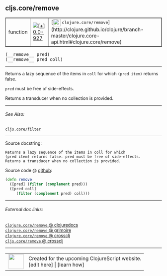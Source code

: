 ## cljs.core/remove



 <table border="1">
<tr>
<td>function</td>
<td><a href="https://github.com/cljsinfo/cljs-api-docs/tree/0.0-927"><img valign="middle" alt="[+] 0.0-927" title="Added in 0.0-927" src="https://img.shields.io/badge/+-0.0--927-lightgrey.svg"></a> </td>
<td>
[<img height="24px" valign="middle" src="http://i.imgur.com/1GjPKvB.png"> <samp>clojure.core/remove</samp>](http://clojure.github.io/clojure/branch-master/clojure.core-api.html#clojure.core/remove)
</td>
</tr>
</table>


 <samp>
(__remove__ pred)<br>
</samp>
 <samp>
(__remove__ pred coll)<br>
</samp>

---

Returns a lazy sequence of the items in `coll` for which `(pred item)` returns
false.

`pred` must be free of side-effects.

Returns a transducer when no collection is provided.



---


###### See Also:

[`cljs.core/filter`](../cljs.core/filter.md)<br>

---


Source docstring:

```
Returns a lazy sequence of the items in coll for which
(pred item) returns false. pred must be free of side-effects.
Returns a transducer when no collection is provided.
```


Source code @ [github](https://github.com/clojure/clojurescript/blob/r1.7.228/src/main/cljs/cljs/core.cljs#L4455-L4461):

```clj
(defn remove
  ([pred] (filter (complement pred)))
  ([pred coll]
     (filter (complement pred) coll)))
```

<!--
Repo - tag - source tree - lines:

 <pre>
clojurescript @ r1.7.228
└── src
    └── main
        └── cljs
            └── cljs
                └── <ins>[core.cljs:4455-4461](https://github.com/clojure/clojurescript/blob/r1.7.228/src/main/cljs/cljs/core.cljs#L4455-L4461)</ins>
</pre>

-->

---



###### External doc links:

[`clojure.core/remove` @ clojuredocs](http://clojuredocs.org/clojure.core/remove)<br>
[`clojure.core/remove` @ grimoire](http://conj.io/store/v1/org.clojure/clojure/1.7.0-beta3/clj/clojure.core/remove/)<br>
[`clojure.core/remove` @ crossclj](http://crossclj.info/fun/clojure.core/remove.html)<br>
[`cljs.core/remove` @ crossclj](http://crossclj.info/fun/cljs.core.cljs/remove.html)<br>

---

 <table>
<tr><td>
<img valign="middle" align="right" width="48px" src="http://i.imgur.com/Hi20huC.png">
</td><td>
Created for the upcoming ClojureScript website.<br>
[edit here] | [learn how]
</td></tr></table>

[edit here]:https://github.com/cljsinfo/cljs-api-docs/blob/master/cljsdoc/cljs.core/remove.cljsdoc
[learn how]:https://github.com/cljsinfo/cljs-api-docs/wiki/cljsdoc-files

<!--

This information was too distracting to show to readers, but I'll leave it
commented here since it is helpful to:

- pretty-print the data used to generate this document
- and show how to retrieve that data



The API data for this symbol:

```clj
{:description "Returns a lazy sequence of the items in `coll` for which `(pred item)` returns\nfalse.\n\n`pred` must be free of side-effects.\n\nReturns a transducer when no collection is provided.",
 :ns "cljs.core",
 :name "remove",
 :signature ["[pred]" "[pred coll]"],
 :history [["+" "0.0-927"]],
 :type "function",
 :related ["cljs.core/filter"],
 :full-name-encode "cljs.core/remove",
 :source {:code "(defn remove\n  ([pred] (filter (complement pred)))\n  ([pred coll]\n     (filter (complement pred) coll)))",
          :title "Source code",
          :repo "clojurescript",
          :tag "r1.7.228",
          :filename "src/main/cljs/cljs/core.cljs",
          :lines [4455 4461]},
 :full-name "cljs.core/remove",
 :clj-symbol "clojure.core/remove",
 :docstring "Returns a lazy sequence of the items in coll for which\n(pred item) returns false. pred must be free of side-effects.\nReturns a transducer when no collection is provided."}

```

Retrieve the API data for this symbol:

```clj
;; from Clojure REPL
(require '[clojure.edn :as edn])
(-> (slurp "https://raw.githubusercontent.com/cljsinfo/cljs-api-docs/catalog/cljs-api.edn")
    (edn/read-string)
    (get-in [:symbols "cljs.core/remove"]))
```

-->
